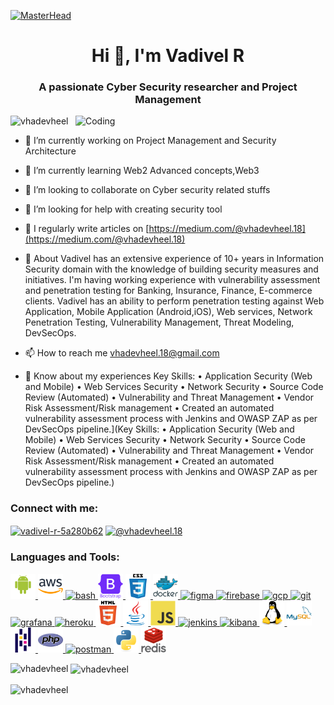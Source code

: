 [![MasterHead](https://media.licdn.com/dms/image/C4E16AQEOBnEuK8B_bw/profile-displaybackgroundimage-shrink_350_1400/0/1628487666398?e=1684972800&v=beta&t=PZ9Pwc2_mJ3V2O0Fhsl-WBaAf95DRv2ydVVOnJma3Xc)](www.google.com)

<h1 align="center">Hi 👋, I'm Vadivel R</h1>
<h3 align="center">A passionate Cyber Security researcher and Project Management</h3>

<img align="right"  alt="Coding" width="400" src="https://adcy.io/wp-content/uploads/2020/04/anti-hacking.gif">

<p align="left"> <img src="https://komarev.com/ghpvc/?username=vhadevheel&label=Profile%20views&color=0e75b6&style=flat" alt="vhadevheel" /> </p>

- 🔭 I’m currently working on Project Management and Security Architecture

- 🌱 I’m currently learning Web2 Advanced concepts,Web3

- 👯 I’m looking to collaborate on Cyber security related stuffs

- 🤝 I’m looking for help with creating security tool

- 📝 I regularly write articles on [https://medium.com/@vhadevheel.18](https://medium.com/@vhadevheel.18)

- 💬 About Vadivel has an extensive experience of 10+ years in Information Security domain with the knowledge of building security measures and initiatives. I'm having working experience with vulnerability assessment and penetration testing for Banking, Insurance, Finance, E-commerce clients. Vadivel has an ability to perform penetration testing against Web Application, Mobile Application (Android,iOS), Web services, Network Penetration Testing, Vulnerability Management, Threat Modeling, DevSecOps.

- 📫 How to reach me vhadevheel.18@gmail.com

- 📄 Know about my experiences Key Skills: • Application Security (Web and Mobile) • Web Services Security • Network Security • Source Code Review (Automated) • Vulnerability and Threat Management • Vendor Risk Assessment/Risk management • Created an automated vulnerability assessment process with Jenkins and OWASP ZAP as per DevSecOps pipeline.](Key Skills: • Application Security (Web and Mobile) • Web Services Security • Network Security • Source Code Review (Automated) • Vulnerability and Threat Management • Vendor Risk Assessment/Risk management • Created an automated vulnerability assessment process with Jenkins and OWASP ZAP as per DevSecOps pipeline.)

<h3 align="left">Connect with me:</h3>
<p align="left">
<a href="https://linkedin.com/in/vadivel-r-5a280b62" target="blank"><img align="center" src="https://raw.githubusercontent.com/rahuldkjain/github-profile-readme-generator/master/src/images/icons/Social/linked-in-alt.svg" alt="vadivel-r-5a280b62" height="30" width="40" /></a>
<a href="https://medium.com/@vhadevheel.18" target="blank"><img align="center" src="https://raw.githubusercontent.com/rahuldkjain/github-profile-readme-generator/master/src/images/icons/Social/medium.svg" alt="@vhadevheel.18" height="30" width="40" /></a>
</p>

<h3 align="left">Languages and Tools:</h3>
<p align="left"> <a href="https://developer.android.com" target="_blank" rel="noreferrer"> <img src="https://raw.githubusercontent.com/devicons/devicon/master/icons/android/android-original-wordmark.svg" alt="android" width="40" height="40"/> </a> <a href="https://aws.amazon.com" target="_blank" rel="noreferrer"> <img src="https://raw.githubusercontent.com/devicons/devicon/master/icons/amazonwebservices/amazonwebservices-original-wordmark.svg" alt="aws" width="40" height="40"/> </a> <a href="https://www.gnu.org/software/bash/" target="_blank" rel="noreferrer"> <img src="https://www.vectorlogo.zone/logos/gnu_bash/gnu_bash-icon.svg" alt="bash" width="40" height="40"/> </a> <a href="https://getbootstrap.com" target="_blank" rel="noreferrer"> <img src="https://raw.githubusercontent.com/devicons/devicon/master/icons/bootstrap/bootstrap-plain-wordmark.svg" alt="bootstrap" width="40" height="40"/> </a> <a href="https://www.w3schools.com/css/" target="_blank" rel="noreferrer"> <img src="https://raw.githubusercontent.com/devicons/devicon/master/icons/css3/css3-original-wordmark.svg" alt="css3" width="40" height="40"/> </a> <a href="https://www.docker.com/" target="_blank" rel="noreferrer"> <img src="https://raw.githubusercontent.com/devicons/devicon/master/icons/docker/docker-original-wordmark.svg" alt="docker" width="40" height="40"/> </a> <a href="https://www.figma.com/" target="_blank" rel="noreferrer"> <img src="https://www.vectorlogo.zone/logos/figma/figma-icon.svg" alt="figma" width="40" height="40"/> </a> <a href="https://firebase.google.com/" target="_blank" rel="noreferrer"> <img src="https://www.vectorlogo.zone/logos/firebase/firebase-icon.svg" alt="firebase" width="40" height="40"/> </a> <a href="https://cloud.google.com" target="_blank" rel="noreferrer"> <img src="https://www.vectorlogo.zone/logos/google_cloud/google_cloud-icon.svg" alt="gcp" width="40" height="40"/> </a> <a href="https://git-scm.com/" target="_blank" rel="noreferrer"> <img src="https://www.vectorlogo.zone/logos/git-scm/git-scm-icon.svg" alt="git" width="40" height="40"/> </a> <a href="https://grafana.com" target="_blank" rel="noreferrer"> <img src="https://www.vectorlogo.zone/logos/grafana/grafana-icon.svg" alt="grafana" width="40" height="40"/> </a> <a href="https://heroku.com" target="_blank" rel="noreferrer"> <img src="https://www.vectorlogo.zone/logos/heroku/heroku-icon.svg" alt="heroku" width="40" height="40"/> </a> <a href="https://www.w3.org/html/" target="_blank" rel="noreferrer"> <img src="https://raw.githubusercontent.com/devicons/devicon/master/icons/html5/html5-original-wordmark.svg" alt="html5" width="40" height="40"/> </a> <a href="https://www.java.com" target="_blank" rel="noreferrer"> <img src="https://raw.githubusercontent.com/devicons/devicon/master/icons/java/java-original.svg" alt="java" width="40" height="40"/> </a> <a href="https://developer.mozilla.org/en-US/docs/Web/JavaScript" target="_blank" rel="noreferrer"> <img src="https://raw.githubusercontent.com/devicons/devicon/master/icons/javascript/javascript-original.svg" alt="javascript" width="40" height="40"/> </a> <a href="https://www.jenkins.io" target="_blank" rel="noreferrer"> <img src="https://www.vectorlogo.zone/logos/jenkins/jenkins-icon.svg" alt="jenkins" width="40" height="40"/> </a> <a href="https://www.elastic.co/kibana" target="_blank" rel="noreferrer"> <img src="https://www.vectorlogo.zone/logos/elasticco_kibana/elasticco_kibana-icon.svg" alt="kibana" width="40" height="40"/> </a> <a href="https://www.linux.org/" target="_blank" rel="noreferrer"> <img src="https://raw.githubusercontent.com/devicons/devicon/master/icons/linux/linux-original.svg" alt="linux" width="40" height="40"/> </a> <a href="https://www.mysql.com/" target="_blank" rel="noreferrer"> <img src="https://raw.githubusercontent.com/devicons/devicon/master/icons/mysql/mysql-original-wordmark.svg" alt="mysql" width="40" height="40"/> </a> <a href="https://pandas.pydata.org/" target="_blank" rel="noreferrer"> <img src="https://raw.githubusercontent.com/devicons/devicon/2ae2a900d2f041da66e950e4d48052658d850630/icons/pandas/pandas-original.svg" alt="pandas" width="40" height="40"/> </a> <a href="https://www.php.net" target="_blank" rel="noreferrer"> <img src="https://raw.githubusercontent.com/devicons/devicon/master/icons/php/php-original.svg" alt="php" width="40" height="40"/> </a> <a href="https://postman.com" target="_blank" rel="noreferrer"> <img src="https://www.vectorlogo.zone/logos/getpostman/getpostman-icon.svg" alt="postman" width="40" height="40"/> </a> <a href="https://www.python.org" target="_blank" rel="noreferrer"> <img src="https://raw.githubusercontent.com/devicons/devicon/master/icons/python/python-original.svg" alt="python" width="40" height="40"/> </a> <a href="https://redis.io" target="_blank" rel="noreferrer"> <img src="https://raw.githubusercontent.com/devicons/devicon/master/icons/redis/redis-original-wordmark.svg" alt="redis" width="40" height="40"/> </a> </p>

<p><img align="left" src="https://github-readme-stats.vercel.app/api/top-langs?username=vhadevheel&show_icons=true&locale=en&layout=compact" alt="vhadevheel" /></p>

<p>&nbsp;<img align="center" src="https://github-readme-stats.vercel.app/api?username=vhadevheel&show_icons=true&locale=en" alt="vhadevheel" /></p>

<p><img align="center" src="https://github-readme-streak-stats.herokuapp.com/?user=vhadevheel&" alt="vhadevheel" /></p>
